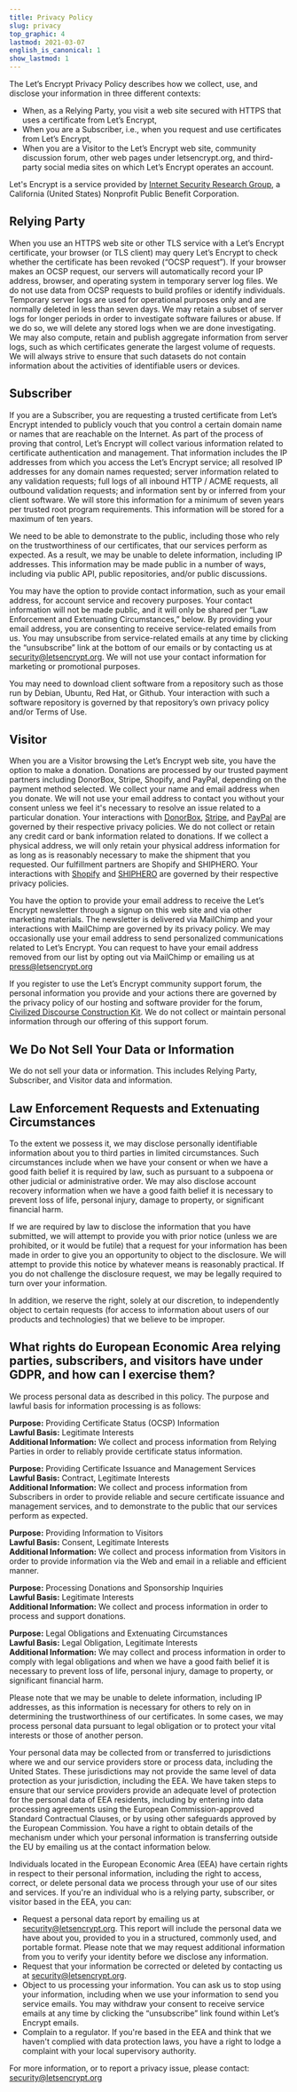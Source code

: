 ```yaml
---
title: Privacy Policy
slug: privacy
top_graphic: 4
lastmod: 2021-03-07
english_is_canonical: 1
show_lastmod: 1
---
```



The Let’s Encrypt Privacy Policy describes how we collect, use, and disclose your information in three different contexts:

* When, as a Relying Party, you visit a web site secured with HTTPS that uses a certificate from Let’s Encrypt,
* When you are a Subscriber, i.e., when you request and use certificates from Let’s Encrypt,
* When you are a Visitor to the Let’s Encrypt web site, community discussion forum, other web pages under letsencrypt.org, and third-party social media sites on which Let’s Encrypt operates an account.

Let's Encrypt is a service provided by [Internet Security Research Group](https://www.abetterinternet.org/), a California (United States) Nonprofit Public Benefit Corporation.

## Relying Party

When you use an HTTPS web site or other TLS service with a Let’s Encrypt certificate, your browser (or TLS client) may query Let’s Encrypt to check whether the certificate has been revoked (“OCSP request”). If your browser makes an OCSP request, our servers will automatically record your IP address, browser, and operating system in temporary server log files. We do not use data from OCSP requests to build profiles or identify individuals. Temporary server logs are used for operational purposes only and are normally deleted in less than seven days. We may retain a subset of server logs for longer periods in order to investigate software failures or abuse. If we do so, we will delete any stored logs when we are done investigating. We may also compute, retain and publish aggregate information from server logs, such as which certificates generate the largest volume of requests. We will always strive to ensure that such datasets do not contain information about the activities of identifiable users or devices.

## Subscriber

If you are a Subscriber, you are requesting a trusted certificate from Let’s Encrypt intended to publicly vouch that you control a certain domain name or names that are reachable on the Internet. As part of the process of proving that control, Let’s Encrypt will collect various information related to certificate authentication and management. That information includes the IP addresses from which you access the Let’s Encrypt service; all resolved IP addresses for any domain names requested; server information related to any validation requests; full logs of all inbound HTTP / ACME requests, all outbound validation requests; and information sent by or inferred from your client software. We will store this information for a minimum of seven years per trusted root program requirements. This information will be stored for a maximum of ten years.

We need to be able to demonstrate to the public, including those who rely on the trustworthiness of our certificates, that our services perform as expected. As a result, we may be unable to delete information, including IP addresses. This information may be made public in a number of ways, including via public API, public repositories, and/or public discussions.

You may have the option to provide contact information, such as your email address, for account service and recovery purposes. Your contact information will not be made public, and it will only be shared per “Law Enforcement and Extenuating Circumstances,” below. By providing your email address, you are consenting to receive service-related emails from us. You may unsubscribe from service-related emails at any time by clicking the “unsubscribe” link at the bottom of our emails or by contacting us at [security@letsencrypt.org](mailto:security@letsencrypt.org). We will not use your contact information for marketing or promotional purposes.

You may need to download client software from a repository such as those run by Debian, Ubuntu, Red Hat, or Github. Your interaction with such a software repository is governed by that repository’s own privacy policy and/or Terms of Use.

## Visitor

When you are a Visitor browsing the Let’s Encrypt web site, you have the option to make a donation. Donations are processed by our trusted payment partners including DonorBox, Stripe, Shopify, and PayPal, depending on the payment method selected. We collect your name and email address when you donate. We will not use your email address to contact you without your consent unless we feel it's necessary to resolve an issue related to a particular donation. Your interactions with [DonorBox](https://donorbox.org/privacy), [Stripe](https://stripe.com/privacy/), and [PayPal](https://www.paypal.com/us/webapps/mpp/ua/privacy-full) are governed by their respective privacy policies. We do not collect or retain any credit card or bank information related to donations. If we collect a physical address, we will only retain your physical address information for as long as is reasonably necessary to make the shipment that you requested. Our fulfillment partners are Shopify and SHIPHERO. Your interactions with [Shopify](https://www.shopify.com/legal/privacy) and [SHIPHERO](https://shiphero.com/privacy-data-policy/) are governed by their respective privacy policies.

You have the option to provide your email address to receive the Let’s Encrypt newsletter through a signup on this web site and via other marketing materials. The newsletter is delivered via MailChimp and your interactions with MailChimp are governed by its privacy policy. We may occasionally use your email address to send personalized communications related to Let’s Encrypt. You can request to have your email address removed from our list by opting out via MailChimp or emailing us at [press@letsencrypt.org](mailto:press@letsencrypt.org)

If you register to use the Let’s Encrypt community support forum, the personal information you provide and your actions there are governed by the privacy policy of our hosting and software provider for the forum, [Civilized Discourse Construction Kit](https://www.discourse.org/privacy). We do not collect or maintain personal information through our offering of this support forum.

## We Do Not Sell Your Data or Information

We do not sell your data or information. This includes Relying Party, Subscriber, and Visitor data and information.

## Law Enforcement Requests and Extenuating Circumstances

To the extent we possess it, we may disclose personally identifiable information about you to third parties in limited circumstances. Such circumstances include when we have your consent or when we have a good faith belief it is required by law, such as pursuant to a subpoena or other judicial or administrative order. We may also disclose account recovery information when we have a good faith belief it is necessary to prevent loss of life, personal injury, damage to property, or significant financial harm.

If we are required by law to disclose the information that you have submitted, we will attempt to provide you with prior notice (unless we are prohibited, or it would be futile) that a request for your information has been made in order to give you an opportunity to object to the disclosure. We will attempt to provide this notice by whatever means is reasonably practical. If you do not challenge the disclosure request, we may be legally required to turn over your information.

In addition, we reserve the right, solely at our discretion, to independently object to certain requests (for access to information about users of our products and technologies) that we believe to be improper.

## What rights do European Economic Area relying parties, subscribers, and visitors have under GDPR, and how can I exercise them?

We process personal data as described in this policy. The purpose and lawful basis for information processing is as follows:

**Purpose:** Providing Certificate Status (OCSP) Information<br>
**Lawful Basis:** Legitimate Interests<br>
**Additional Information:** We collect and process information from Relying Parties in order to reliably provide certificate status information.

**Purpose:** Providing Certificate Issuance and Management Services<br>
**Lawful Basis:** Contract, Legitimate Interests<br>
**Additional Information:** We collect and process information from Subscribers in order to provide reliable and secure certificate issuance and management services, and to demonstrate to the public that our services perform as expected.

**Purpose:** Providing Information to Visitors<br>
**Lawful Basis:** Consent, Legitimate Interests<br>
**Additional Information:** We collect and process information from Visitors in order to provide information via the Web and email in a reliable and efficient manner.

**Purpose:** Processing Donations and Sponsorship Inquiries<br>
**Lawful Basis:** Legitimate Interests<br>
**Additional Information:** We collect and process information in order to process and support donations.

**Purpose:** Legal Obligations and Extenuating Circumstances<br>
**Lawful Basis:** Legal Obligation, Legitimate Interests<br>
**Additional Information:** We may collect and process information in order to comply with legal obligations and when we have a good faith belief it is necessary to prevent loss of life, personal injury, damage to property, or significant financial harm.

Please note that we may be unable to delete information, including IP addresses, as this information is necessary for others to rely on in determining the trustworthiness of our certificates. In some cases, we may process personal data pursuant to legal obligation or to protect your vital interests or those of another person.

Your personal data may be collected from or transferred to jurisdictions where we and our service providers store or process data, including the United States. These jurisdictions may not provide the same level of data protection as your jurisdiction, including the EEA. We have taken steps to ensure that our service providers provide an adequate level of protection for the personal data of EEA residents, including by entering into data processing agreements using the European Commission-approved Standard Contractual Clauses, or by using other safeguards approved by the European Commission. You have a right to obtain details of the mechanism under which your personal information is transferring outside the EU by emailing us at the contact information below.

Individuals located in the European Economic Area (EEA) have certain rights in respect to their personal information, including the right to access, correct, or delete personal data we process through your use of our sites and services. If you're an individual who is a relying party, subscriber, or visitor based in the EEA, you can:

* Request a personal data report by emailing us at security@letsencrypt.org. This report will include the personal data we have about you, provided to you in a structured, commonly used, and portable format. Please note that we may request additional information from you to verify your identity before we disclose any information.
* Request that your information be corrected or deleted by contacting us at security@letsencrypt.org.
* Object to us processing your information. You can ask us to stop using your information, including when we use your information to send you service emails. You may withdraw your consent to receive service emails at any time by clicking the “unsubscribe” link found within Let’s Encrypt emails.
* Complain to a regulator. If you're based in the EEA and think that we haven't complied with data protection laws, you have a right to lodge a complaint with your local supervisory authority.

For more information, or to report a privacy issue, please contact: [security@letsencrypt.org](mailto:security@letsencrypt.org)
